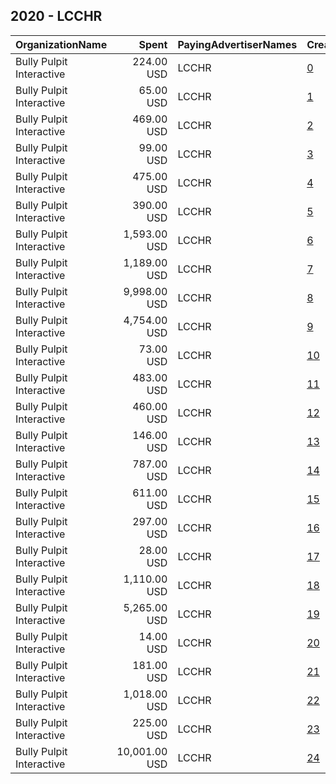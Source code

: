 ## 2020 - LCCHR 
|OrganizationName|Spent|PayingAdvertiserNames|CreativeUrls|Impressions|Genders|AgeBrackets|CountryCodes|BillingAddresses|CandidateBallotInformation|
|:---|---:|:---|:---|---:|:---|:---|:---|:---|:---|
|Bully Pulpit Interactive|224.00 USD|LCCHR|[0](https://www.snap.com/political-ads/asset/c9d1dbc89d73f735643726e5bdc5a6cf1638ad237bee354529e9d7901a3ed43c?mediaType=mp4)|72,205||18-34|united states|"1445 New York Ave NW,Washington,20005,US"||
|Bully Pulpit Interactive|65.00 USD|LCCHR|[1](https://www.snap.com/political-ads/asset/bc4a52867a0efedac95d48b9bb331f34fc00e8163e187aad786dc5d85f06e7a4?mediaType=mp4)|13,161||18-34|united states|"1445 New York Ave NW,Washington,20005,US"||
|Bully Pulpit Interactive|469.00 USD|LCCHR|[2](https://www.snap.com/political-ads/asset/bc4a52867a0efedac95d48b9bb331f34fc00e8163e187aad786dc5d85f06e7a4?mediaType=mp4)|157,640||18+|united states|"1445 New York Ave NW,Washington,20005,US"|Voting Rights Protections|
|Bully Pulpit Interactive|99.00 USD|LCCHR|[3](https://www.snap.com/political-ads/asset/0306922a18de8127d86abfb0613c930698dae075388a2dce1b08d5ac119f1c48?mediaType=mp4)|35,369||18+|united states|"1445 New York Ave NW,Washington,20005,US"|Voting Rights Protections|
|Bully Pulpit Interactive|475.00 USD|LCCHR|[4](https://www.snap.com/political-ads/asset/cd090d9f534c413ebcefa6d7705f24b92bade70dac1a1b0f789f8c692e2bf1e1?mediaType=mp4)|160,764||18+|united states|"1445 New York Ave NW,Washington,20005,US"|Voting Rights Protections|
|Bully Pulpit Interactive|390.00 USD|LCCHR|[5](https://www.snap.com/political-ads/asset/0306922a18de8127d86abfb0613c930698dae075388a2dce1b08d5ac119f1c48?mediaType=mp4)|139,647||18+|united states|"1445 New York Ave NW,Washington,20005,US"|Voting Rights Protections|
|Bully Pulpit Interactive|1,593.00 USD|LCCHR|[6](https://www.snap.com/political-ads/asset/cd090d9f534c413ebcefa6d7705f24b92bade70dac1a1b0f789f8c692e2bf1e1?mediaType=mp4)|707,957||18+|united states|"1445 New York Ave NW,Washington,20005,US"|Voting Rights Protections|
|Bully Pulpit Interactive|1,189.00 USD|LCCHR|[7](https://www.snap.com/political-ads/asset/0306922a18de8127d86abfb0613c930698dae075388a2dce1b08d5ac119f1c48?mediaType=mp4)|484,264||18-35|united states|"1445 New York Ave NW,Washington,20005,US"|Voting Rights Protections|
|Bully Pulpit Interactive|9,998.00 USD|LCCHR|[8](https://www.snap.com/political-ads/asset/55016f77461bd6587f34ca5f38c8333be51d252851b6b883d2c60a3c2b983188?mediaType=mp4)|1,571,778||18-30|united states|"1445 New York Ave NW,Washington,20005,US"||
|Bully Pulpit Interactive|4,754.00 USD|LCCHR|[9](https://www.snap.com/political-ads/asset/55016f77461bd6587f34ca5f38c8333be51d252851b6b883d2c60a3c2b983188?mediaType=mp4)|664,310||18-30|united states|"1445 New York Ave NW,Washington,20005,US"||
|Bully Pulpit Interactive|73.00 USD|LCCHR|[10](https://www.snap.com/political-ads/asset/bc4a52867a0efedac95d48b9bb331f34fc00e8163e187aad786dc5d85f06e7a4?mediaType=mp4)|21,067||18-34|united states|"1445 New York Ave NW,Washington,20005,US"||
|Bully Pulpit Interactive|483.00 USD|LCCHR|[11](https://www.snap.com/political-ads/asset/cd090d9f534c413ebcefa6d7705f24b92bade70dac1a1b0f789f8c692e2bf1e1?mediaType=mp4)|140,149||18+|united states|"1445 New York Ave NW,Washington,20005,US"|Voting Rights Protections|
|Bully Pulpit Interactive|460.00 USD|LCCHR|[12](https://www.snap.com/political-ads/asset/bc4a52867a0efedac95d48b9bb331f34fc00e8163e187aad786dc5d85f06e7a4?mediaType=mp4)|180,217||18-35|united states|"1445 New York Ave NW,Washington,20005,US"|Voting Rights Protections|
|Bully Pulpit Interactive|146.00 USD|LCCHR|[13](https://www.snap.com/political-ads/asset/7263b424cd694032f060ea3361389dd41be1803ad36871ef10c6b9e6b1ca8a2d?mediaType=mp4)|54,093||18-34|united states|"1445 New York Ave NW,Washington,20005,US"||
|Bully Pulpit Interactive|787.00 USD|LCCHR|[14](https://www.snap.com/political-ads/asset/bc4a52867a0efedac95d48b9bb331f34fc00e8163e187aad786dc5d85f06e7a4?mediaType=mp4)|216,299||18+|united states|"1445 New York Ave NW,Washington,20005,US"|Voting Rights Protections|
|Bully Pulpit Interactive|611.00 USD|LCCHR|[15](https://www.snap.com/political-ads/asset/0306922a18de8127d86abfb0613c930698dae075388a2dce1b08d5ac119f1c48?mediaType=mp4)|150,995||18+|united states|"1445 New York Ave NW,Washington,20005,US"|Voting Rights Protections|
|Bully Pulpit Interactive|297.00 USD|LCCHR|[16](https://www.snap.com/political-ads/asset/0306922a18de8127d86abfb0613c930698dae075388a2dce1b08d5ac119f1c48?mediaType=mp4)|78,608||18+|united states|"1445 New York Ave NW,Washington,20005,US"|Voting Rights Protections|
|Bully Pulpit Interactive|28.00 USD|LCCHR|[17](https://www.snap.com/political-ads/asset/c9d1dbc89d73f735643726e5bdc5a6cf1638ad237bee354529e9d7901a3ed43c?mediaType=mp4)|10,220||18-34|united states|"1445 New York Ave NW,Washington,20005,US"||
|Bully Pulpit Interactive|1,110.00 USD|LCCHR|[18](https://www.snap.com/political-ads/asset/cd090d9f534c413ebcefa6d7705f24b92bade70dac1a1b0f789f8c692e2bf1e1?mediaType=mp4)|415,075||18+|united states|"1445 New York Ave NW,Washington,20005,US"|Voting Rights Protections|
|Bully Pulpit Interactive|5,265.00 USD|LCCHR|[19](https://www.snap.com/political-ads/asset/5059b566d795373f7a934afb82f4d0bd6aa9e8f1e9ee05720e4d2cec633c2507?mediaType=mp4)|1,558,605||18-30|united states|"1445 New York Ave NW,Washington,20005,US"||
|Bully Pulpit Interactive|14.00 USD|LCCHR|[20](https://www.snap.com/political-ads/asset/7263b424cd694032f060ea3361389dd41be1803ad36871ef10c6b9e6b1ca8a2d?mediaType=mp4)|3,548||18-34|united states|"1445 New York Ave NW,Washington,20005,US"||
|Bully Pulpit Interactive|181.00 USD|LCCHR|[21](https://www.snap.com/political-ads/asset/bc4a52867a0efedac95d48b9bb331f34fc00e8163e187aad786dc5d85f06e7a4?mediaType=mp4)|63,347||18+|united states|"1445 New York Ave NW,Washington,20005,US"|Voting Rights Protections|
|Bully Pulpit Interactive|1,018.00 USD|LCCHR|[22](https://www.snap.com/political-ads/asset/bc4a52867a0efedac95d48b9bb331f34fc00e8163e187aad786dc5d85f06e7a4?mediaType=mp4)|414,423||18+|united states|"1445 New York Ave NW,Washington,20005,US"|Voting Rights Protections|
|Bully Pulpit Interactive|225.00 USD|LCCHR|[23](https://www.snap.com/political-ads/asset/065c49d7ab9e62ba6182ddfc857b9d33c0b4fc0897020281a1ce898b0d8f7c72?mediaType=mp4)|91,667||18-35|united states|"1445 New York Ave NW,Washington,20005,US"|Voting Rights Protections|
|Bully Pulpit Interactive|10,001.00 USD|LCCHR|[24](https://www.snap.com/political-ads/asset/5059b566d795373f7a934afb82f4d0bd6aa9e8f1e9ee05720e4d2cec633c2507?mediaType=mp4)|3,477,673||18-30|united states|"1445 New York Ave NW,Washington,20005,US"||

